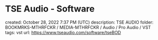 # TSE Audio - Software

created: October 28, 2022 7:37 PM (UTC)
description: TSE AUDIO
folder: BOOKMRKS-MTHRFCKR / MEDIA-MTHRFCKR / Audio / Pro Audio / VST
tags: vst
url: https://www.tseaudio.com/software/tseBOD